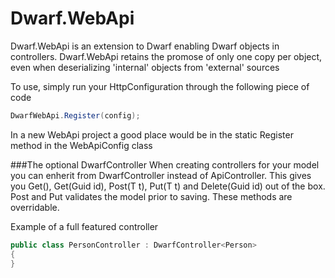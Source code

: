 Dwarf.WebApi
============
Dwarf.WebApi is an extension to Dwarf enabling Dwarf objects in controllers. Dwarf.WebApi retains the promose of only one copy per object, even when deserializing 'internal' objects from 'external' sources

To use, simply run your HttpConfiguration through the following piece of code
```csharp
DwarfWebApi.Register(config);
```

In a new WebApi project a good place would be in the static Register method in the WebApiConfig class

###The optional DwarfController
When creating controllers for your model you can enherit from DwarfController<T> instead of ApiController. This gives you Get(), Get(Guid id), Post(T t), Put(T t) and Delete(Guid id) out of the box. Post and Put validates the model prior to saving. These methods are overridable.

Example of a full featured controller
```csharp
public class PersonController : DwarfController<Person>
{
}
```

